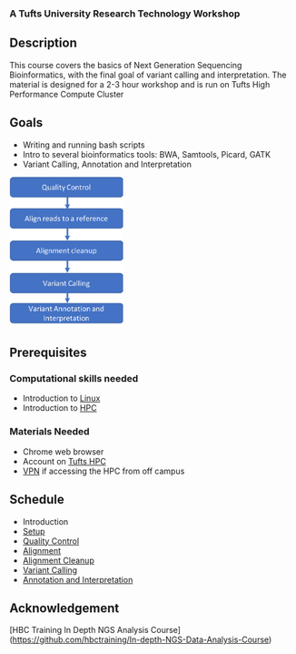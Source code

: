 ### A Tufts University Research Technology Workshop

## Description
This course covers the basics of Next Generation Sequencing Bioinformatics, with the final goal of variant calling and interpretation.
The material is designed for a 2-3 hour workshop and is run on Tufts High Performance Compute Cluster

## Goals
- Writing and running bash scripts
- Intro to several bioinformatics tools: BWA, Samtools, Picard, GATK
- Variant Calling, Annotation and Interpretation

<img src="img/workflow.png" width="200">

## Prerequisites

### Computational skills needed
- Introduction to [Linux](https://tufts.box.com/s/x9aflewr2qw59pcbgcghbo9muykbi4ju)
- Introduction to [HPC](https://tufts.box.com/s/yubnzxnpih14hd80mbfxqrkdri8s2nws)

### Materials Needed
- Chrome web browser
- Account on [Tufts HPC](https://access.tufts.edu/research-cluster-account)
- [VPN](https://access.tufts.edu/vpn) if accessing the HPC from off campus

## Schedule
- Introduction
- [Setup](lessons/01_Setup.md)
- [Quality Control](lessons/02_Quality_Control.md)
- [Alignment](lessons/03_Alignment.md)
- [Alignment Cleanup](lessons/04_Alignment_Cleanup.md)
- [Variant Calling](lessons/05_Variant_Calling.md)
- [Annotation and Interpretation](lessons/05_Annotation_Interpretation.md)


## Acknowledgement

[HBC Training In Depth NGS Analysis Course] (https://github.com/hbctraining/In-depth-NGS-Data-Analysis-Course)
